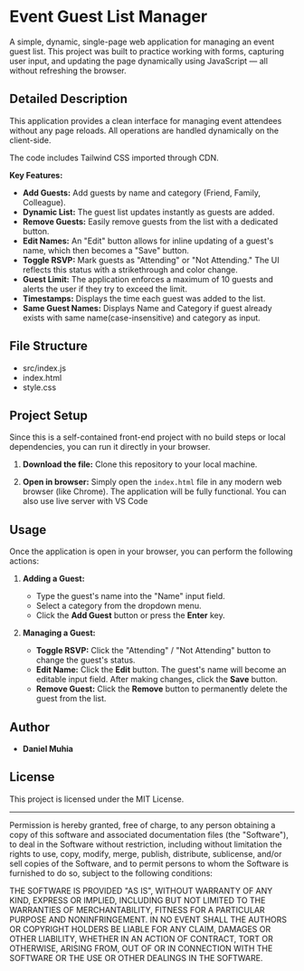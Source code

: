 # Event Guest List Manager

A simple, dynamic, single-page web application for managing an event guest list. This project was built to practice working with forms, capturing user input, and updating the page dynamically using JavaScript — all without refreshing the browser.



## Detailed Description

This application provides a clean interface for managing event attendees without any page reloads. All operations are handled dynamically on the client-side.

The code includes Tailwind CSS imported through CDN.

**Key Features:**
* **Add Guests:** Add guests by name and category (Friend, Family, Colleague).
* **Dynamic List:** The guest list updates instantly as guests are added.
* **Remove Guests:** Easily remove guests from the list with a dedicated button.
* **Edit Names:** An "Edit" button allows for inline updating of a guest's name, which then becomes a "Save" button.
* **Toggle RSVP:** Mark guests as "Attending" or "Not Attending." The UI reflects this status with a strikethrough and color change.
* **Guest Limit:** The application enforces a maximum of 10 guests and alerts the user if they try to exceed the limit.
* **Timestamps:** Displays the time each guest was added to the list.
* **Same Guest Names:** Displays Name and Category if guest already exists with same name(case-insensitive) and category as input.


## File Structure

* src/index.js
* index.html
* style.css

## Project Setup

 Since this is a self-contained front-end project with no build steps or local dependencies, you can run it directly in your browser.

1.  **Download the file:**
    Clone this repository to your local machine. 

2.  **Open in browser:**
    Simply open the `index.html` file in any modern web browser (like Chrome). The application will be fully functional. You can also use live server with VS Code



## Usage

Once the application is open in your browser, you can perform the following actions:

1.  **Adding a Guest:**
    * Type the guest's name into the "Name" input field.
    * Select a category from the dropdown menu.
    * Click the **Add Guest** button or press the **Enter** key.

2.  **Managing a Guest:**
    * **Toggle RSVP:** Click the "Attending" / "Not Attending" button to change the guest's status.
    * **Edit Name:** Click the **Edit** button. The guest's name will become an editable input field. After making changes, click the **Save** button.
    * **Remove Guest:** Click the **Remove** button to permanently delete the guest from the list.


## Author

* **Daniel Muhia**

##  License

This project is licensed under the MIT License.

---

Permission is hereby granted, free of charge, to any person obtaining a copy of this software and associated documentation files (the "Software"), to deal in the Software without restriction, including without limitation the rights to use, copy, modify, merge, publish, distribute, sublicense, and/or sell copies of the Software, and to permit persons to whom the Software is furnished to do so, subject to the following conditions:

THE SOFTWARE IS PROVIDED "AS IS", WITHOUT WARRANTY OF ANY KIND, EXPRESS OR IMPLIED, INCLUDING BUT NOT LIMITED TO THE WARRANTIES OF MERCHANTABILITY, FITNESS FOR A PARTICULAR PURPOSE AND NONINFRINGEMENT. IN NO EVENT SHALL THE AUTHORS OR COPYRIGHT HOLDERS BE LIABLE FOR ANY CLAIM, DAMAGES OR OTHER LIABILITY, WHETHER IN AN ACTION OF CONTRACT, TORT OR OTHERWISE, ARISING FROM, OUT OF OR IN CONNECTION WITH THE SOFTWARE OR THE USE OR OTHER DEALINGS IN THE SOFTWARE.



